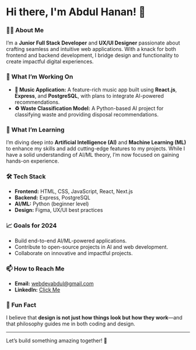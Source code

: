 # Hi there, I'm Abdul Hanan! 👋

### 👩‍💻 About Me
I’m a **Junior Full Stack Developer** and **UX/UI Designer** passionate about crafting seamless and intuitive web applications. With a knack for both frontend and backend development, I bridge design and functionality to create impactful digital experiences.

### 🚀 What I’m Working On
- **🎵 Music Application:** A feature-rich music app built using **React.js**, **Express**, and **PostgreSQL**, with plans to integrate AI-powered recommendations.
- **♻️ Waste Classification Model:** A Python-based AI project for classifying waste and providing disposal recommendations.

### 🌱 What I’m Learning
I’m diving deep into **Artificial Intelligence (AI)** and **Machine Learning (ML)** to enhance my skills and add cutting-edge features to my projects. While I have a solid understanding of AI/ML theory, I’m now focused on gaining hands-on experience.

### 🛠️ Tech Stack
- **Frontend:** HTML, CSS, JavaScript, React, Next.js
- **Backend:** Express, PostgreSQL
- **AI/ML:** Python (beginner level)
- **Design:** Figma, UX/UI best practices

### 📈 Goals for 2024
- Build end-to-end AI/ML-powered applications.
- Contribute to open-source projects in AI and web development.
- Collaborate on innovative and impactful projects.

### 📫 How to Reach Me
- **Email:** [webdevabdul@gmail.com](mailto:webdevabdul@gmail.com)
- **LinkedIn:** [Click Me](https://www.linkedin.com/in/abdul-hanan-6b5b73248)

### 🌟 Fun Fact
I believe that **design is not just how things look but how they work**—and that philosophy guides me in both coding and design.

---

Let’s build something amazing together! 🚀

